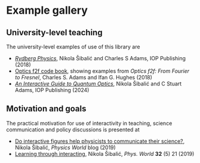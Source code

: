 # Example gallery

## University-level teaching

The university-level examples of use of this library are

- [*Rydberg Physics*](https://iopscience.iop.org/book/mono/978-0-7503-1635-4/chapter/bk978-0-7503-1635-4ch1), Nikola Šibalić and Charles S Adams, IOP Publishing (2018)
- [Optics f2f code book](https://opticsf2f.github.io/Opticsf2f_CodeBook/), showing
examples from *Optics f2f: From Fourier to Fresnel*, Charles S. Adams and Ifan G. Hughes (2018)
- [*An Interactive Guide to Quantum Optics*](https://blackwells.co.uk/bookshop/product/An-Interactive-Guide-to-Quantum-Optics-by-Nikola-Sibalic-author-Charles-S-Adams-author/9780750326278), Nikola Šibalić and C Stuart Adams, IOP Publishing (2024)


## Motivation and goals

The practical motivation for use of interactivity in teaching, science communication
and policy discussions is presented at

- [Do interactive figures help physicists to communicate their science?](https://physicsworld.com/a/do-interactive-figures-help-physicists-to-communicate-their-science/), Nikola Šibalić, *Physics World* blog (2019) 
- [Learning through interacting](https://iopscience.iop.org/article/10.1088/2058-7058/32/5/22/meta), Nikola Šibalić, *Phys. World* **32** (5) 21 (2019)
